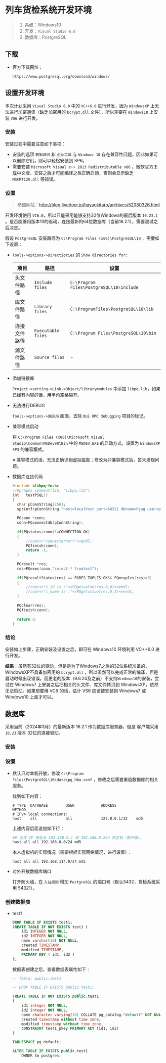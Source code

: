 # 列车货检系统开发环境

> 1. 系统：Windows10
> 2. 开发：`Visual Studio 6.0` 
> 3. 数据库：PostgreSQL

## 下载

- 官方下载网址：

  ```
  https://www.postgresql.org/download/windows/
  ```

## 设置开发环境

本次计划采用 `Visual Studio 6.0` 中的 `VC++6.0` 进行开发，因为 `WindowsXP` 上无法进行加密通讯（缺乏加密用的 `bcrypt.dll` 文件），所以需要在 `Windows10` 上安装 `VS6` 进行开发。

### 安装

安装过程中需要注意如下事项：

- 安装的选项 `数据访问` 和 `企业工具` 与 `Windows 10` 存在兼容性问题，因此如果可以删除它们，则可以轻松安装到 SP6。
- 需要安装 `Microsoft Visual c++ 2013 Redistributable x86` ，微软官方[下载](https://www.microsoft.com/ja-jp/download/details.aspx?id=40784)中文版，安装之后才可能编译之后正确启动，否则会显示缺乏 `MSCRT120.dll` 等错误。

### 设置

> 参照网站：http://blog.livedoor.jp/hayaokitaro/archives/52030326.html

开发环境使用 `VC6.0`，所以只能采用能够支持32位Windows的最后版本 `10.23.1` 。是否能够用版本10的驱动，连接最新的64位数据库（当前16.2.1），需要测试之后决定。

假设 `PostgreSQL` 安装路径为 `C:\Program Files (x86)\PostgreSQL\10` ，需要如下设置：

- `Tools->options->Directiories` 的 `Show directories for:`

  | 项目         | 路径               | 设置                                     |
  | ------------ | ------------------ | ---------------------------------------- |
  | 头文件路径   | `Include files`    | `C:\Program Files\PostgreSQL\10\include` |
  | 库文件路径   | `Library files`    | `C:\ProgramFiles\PostgreSQL\10\lib`      |
  | 连接文件路径 | `Executable files` | `C:\Program Files\PostgreSQL\10\bin`     |
  | 源文件路径   | `Source files`     | -                                        |
  
- 添加链接库

  `Project->setting->Link->Object/librarymodules` 中添加 `libpq.lib`，如果已经有内容的话，用半角空格隔开。
  
- 无法进行DEBUG

  `Tools->options->DEBUG` 画面，去除 `OLE RPC debugging` 项目的标记。
  
- 兼容模式启动

  将 `C:\Program Files (x86)\Microsoft Visual Studio\Common\MSDev98\Bin` 中的 `MSDEV.EXE` 的启动方式，设置为 `WindowsXP SP3` 的兼容模式。
  
  ※ 兼容模式的话，无法正确识别虚拟磁盘；修改为非兼容模式后，暂未发现问题。
  
- 数据库连接代码

  ```C++
  #include <libpq-fe.h>
  //#pragma comment(lib, "libpq.lib")
  int	testPSQL()
  {
  	char pConnString[256];
  	sprintf(pConnString,"host=localhost port=54321 dbname=hjag user=postgres password=P@ssw0rd sslmode=prefer connect_timeout=10");
     
  	PGconn *conn;
  	conn=PQconnectdb(pConnString);
   
  	if(PQstatus(conn)!=CONNECTION_OK)
  	{
  		//cout<<"connecterror!"<<endl;
  		PQfinish(conn);
  		return -1;
  	}
   
  	PGresult *res;
  	res=PQexec(conn,"select * fromtest");
   
  	if(PQresultStatus(res) == PGRES_TUPLES_OK&& PQntuples(res)>0)
  	{
  		//cout<<"c_id is :"<<PQgetvalue(res,0,0)<<endl;
  		//cout<<"c_name is :"<<PQgetvalue(res,0,1)<<endl;
  	}
   
  	PQclear(res);
  	PQfinish(conn);
   
  	return 0;
  }
  ```

### 结论

安装如上步骤，正确安装及设置之后，即可在 Windows10 环境利用 VC++6.0 进行开发。

**结果**：虽然有32位的驱动，但是是为了Windows7之后的32位系统准备的，WindowsXP不具备加密用的 `bcrypt.dll` ，所以虽然可以完成正常的编译，但是启动时候出现错误。而更老的版本（9.6.24及之前）不支持`Windows10`的安装，尝试在 Windows7 上安装之后把相关的头文件、库文件拷贝到 WindowsXP，依然无法启动。如果想要用 VC6 的话，估计 VS6 应该被安装到 Windows7 或 Windows10 上面才可以。

## 数据库

采用当前（2024年3月）的最新版本 16.2.1 作为数据库服务器，但是 客户端采用 `10.23`  版本 32位的连接驱动。

### 安装

### 设置

- 默认只对本机开放，修改 `C:\Program Files\PostgreSQL\16\data\pg_hba.conf` ，修改之后需要重启数据库的相关服务。

  找到如下内容：

  ```
  # TYPE  DATABASE        USER            ADDRESS                 METHOD
  # IPv4 local connections:
  host    all             all             127.0.0.1/32    md5
  ```

  上述内容后面追加如下行：

  ```bash
  ## 允许 IP 地址从 192.168.0.1 到 192.168.0.254 的主机（客户端）。
  host all all 192.168.0.0/24 md5
  ```

  本人虚拟机的实际情况（需要根据实际网络情况，进行设置）：

  ```
  host all all 192.168.114.0/24 md5
  ```

- 对外开放数据库端口

  打开防火墙，在 `入站规则` 增加 `PostgreSQL` 的端口号（默认5432，货检系统采用 54321）。

### 创建数据表

- test1

  ```SQL
  DROP TABLE IF EXISTS test1;
  CREATE TABLE IF NOT EXISTS test1 (
      id1 INTEGER NOT NULL,
      id2 INTEGER NOT NULL,
      name varchar(10) NOT NULL,
      created TIMESTAMP,
      modified TIMESTAMP,
      PRIMARY KEY ( id1, id2 )
  );
  ```

  数据表创建之后，查看数据表属性如下：

  ```SQL
  -- Table: public.test1
  
  -- DROP TABLE IF EXISTS public.test1;
  
  CREATE TABLE IF NOT EXISTS public.test1
  (
      id1 integer NOT NULL,
      id2 integer NOT NULL,
      name character varying(10) COLLATE pg_catalog."default" NOT NULL,
      created timestamp without time zone,
      modified timestamp without time zone,
      CONSTRAINT test1_pkey PRIMARY KEY (id1, id2)
  )
  
  TABLESPACE pg_default;
  
  ALTER TABLE IF EXISTS public.test1
      OWNER to postgres;
  ```

  